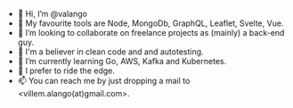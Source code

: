 - 👋 Hi, I’m @valango
- 🎹 My favourite tools are Node, MongoDb, GraphQL, Leaflet, Svelte, Vue.
- 💞️ I’m looking to collaborate on freelance projects as (mainly) a back-end guy.
- 🌻 I'm a believer in clean code and and autotesting.
- 🌱 I’m currently learning Go, AWS, Kafka and Kubernetes.
- 👀 I prefer to ride the edge.
- 📫 You can reach me by just dropping a mail to <villem.alango(at)gmail.com>.

<!---
valango/valango is a ✨ special ✨ repository because its `README.md` (this file) appears on your GitHub profile.
You can click the Preview link to take a look at your changes.
--->

